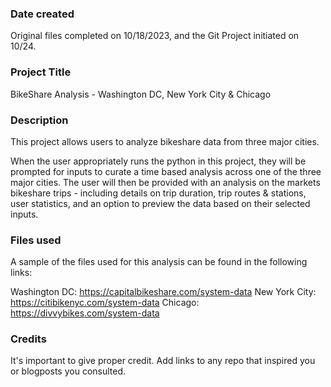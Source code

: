 ### Date created
Original files completed on 10/18/2023, and the Git Project initiated on 10/24. 

### Project Title
BikeShare Analysis - Washington DC, New York City & Chicago

### Description
This project allows users to analyze bikeshare data from three major cities. 

When the user appropriately runs the python in this project, they will be prompted for inputs to curate a time based analysis across one of the three major cities. The user will then be provided with an analysis on the markets bikeshare trips - including details on trip duration, trip routes & stations, user statistics, and an option to preview the data based on their selected inputs.  

### Files used
A sample of the files used for this analysis can be found in the following links: 

Washington DC: https://capitalbikeshare.com/system-data
New York City: https://citibikenyc.com/system-data
Chicago: https://divvybikes.com/system-data

### Credits
It's important to give proper credit. Add links to any repo that inspired you or blogposts you consulted.

